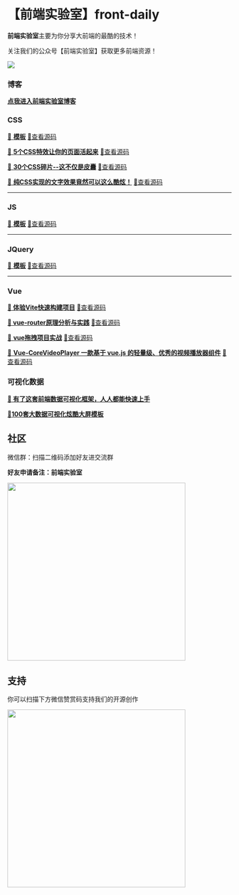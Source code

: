 # 【前端实验室】front-daily

**前端实验室**主要为你分享大前端的最酷的技术！

关注我们的公众号【前端实验室】获取更多前端资源！

![](https://frontlab.gitee.io/blog/img/qrcode.jpeg)





### 博客

[**点我进入前端实验室博客**](https://frontlab.gitee.io/blog/)



### CSS

[🍕 **模板**](https://frontlab.gitee.io/blog/)		[🎈查看源码](https://frontlab.gitee.io/blog/)

[🍕 **5个CSS特效让你的页面活起来**](https://mp.weixin.qq.com/s?__biz=Mzg4MjY5MTU1MA==&mid=2247484508&idx=1&sn=123d2d87594a55d724677d0a77cb90f4&chksm=cf5398edf82411fb8339a1252b99357b6a7d99136e2f7309278c2f71f0c4593e512bb78bdead&token=1956354520&lang=zh_CN#rd)		[🎈查看源码](https://github.com/frontslab/front-daily/tree/main/sourceCode/20211026)

[🍕 **30个CSS碎片--这不仅是皮囊**](https://mp.weixin.qq.com/s?__biz=Mzg4MjY5MTU1MA==&mid=2247484691&idx=1&sn=5149ecf8b555b741f8183f086eeee796&chksm=cf5399a2f82410b43316abcc64900a36c6d504e394a154ee8fde76ad71b9bff50a6ee7a179b4&token=1956354520&lang=zh_CN#rd)		[🎈查看源码](https://github.com/frontslab/front-daily/tree/main/sourceCode/20211028)

[🍕 **纯CSS实现的文字效果竟然可以这么酷炫！**](https://mp.weixin.qq.com/s?__biz=Mzg4MjY5MTU1MA==&mid=2247484730&idx=1&sn=45d233d9cae06f7381785fed46886e03&chksm=cf53998bf824109df198d9876cc0692a375cfdb72490655bf62c40d93024b3fda4a064ce6ea5&token=1956354520&lang=zh_CN#rd)		[🎈查看源码](https://github.com/frontslab/front-daily/tree/main/sourceCode/20211102)



---

### JS

[🍕 **模板**](https://frontlab.gitee.io/blog/)		[🎈查看源码](https://frontlab.gitee.io/blog/)



---

### JQuery

[🍕 **模板**](https://frontlab.gitee.io/blog/)		[🎈查看源码](https://frontlab.gitee.io/blog/)



---

### Vue

[**🍕 体验Vite快速构建项目**](https://mp.weixin.qq.com/s?__biz=Mzg4MjY5MTU1MA==&mid=2247483839&idx=1&sn=f1627f8af9b90a99e6939f720412a5a9&chksm=cf539d0ef824141899f6ac0adac42a973193ffcc2a3c1395b95e43f35ae8611b8e398a8a35e8&token=1956354520&lang=zh_CN#rd)		[🎈查看源码](https://github.com/frontslab/front-daily/tree/main/sourceCode/20211012)

[**🍕 vue-router原理分析与实践**](https://mp.weixin.qq.com/s?__biz=Mzg4MjY5MTU1MA==&mid=2247483858&idx=1&sn=432ffaeaa75cac5642289b3559bd1d36&chksm=cf539d63f824147582be0c9a9aca62f272c074ab971297468ccc03a2e049429e1451802119d8&token=1956354520&lang=zh_CN#rd)		[🎈查看源码](https://github.com/frontslab/front-daily/tree/main/sourceCode/20211014)

[🍕 **vue拖拽项目实战**](https://mp.weixin.qq.com/s?__biz=Mzg4MjY5MTU1MA==&mid=2247483972&idx=1&sn=a5a9ff825d71992281a19841ce270d9f&chksm=cf539ef5f82417e3a5002f5d0a8d2d26ea68f1d27fa742da202e36d8e77bcd80f1b7bab0cdde&token=1956354520&lang=zh_CN#rd)		[🎈查看源码](https://github.com/frontslab/front-daily/tree/main/sourceCode/20211019)

[🍕 **Vue-CoreVideoPlayer 一款基于 vue.js 的轻量级、优秀的视频播放器组件**](https://mp.weixin.qq.com/s?__biz=Mzg4MjY5MTU1MA==&mid=2247484728&idx=1&sn=924110a74f688b904ecdb60c2108fd4d&chksm=cf539989f824109f304f0a4a966150e15d4a585189078ac2508699121f3f0f0b7414e7d830bc&token=1956354520&lang=zh_CN#rd)		[🎈查看源码](https://github.com/frontslab/front-daily/tree/main/sourceCode/20211104)



###   可视化数据

[**🍕 有了这套前端数据可视化框架，人人都能快速上手**](https://mp.weixin.qq.com/s?__biz=Mzg4MjY5MTU1MA==&mid=2247486497&idx=1&sn=ef5c96e134aa3e0c95b488f0f83a4209&chksm=cf539090f8241986aa3902d14f94e46728e580a7e0e4c5392991ff6f0779f07b7611d33bd33e&token=1174169987&lang=zh_CN#rd)		

[🍕**100套大数据可视化炫酷大屏模板**](https://github.com/frontslab/front-daily/commit/cb0fd465c8d3f39163b6e552e0ef9d2ec6b1f77f)

## 社区

微信群：扫描二维码添加好友进交流群

<p><b>好友申请备注：前端实验室</b></p>

<img src="https://frontlab.gitee.io/blog/img/xiaoshimei.jpg" width="400" />

## 支持

你可以扫描下方微信赞赏码支持我们的开源创作

<img src="https://frontlab.gitee.io/blog/img/money.jpg" width="400" />







